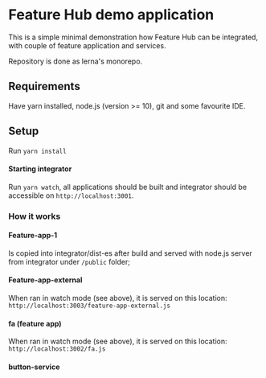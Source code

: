 # Feature Hub demo application
This is a simple minimal demonstration how Feature Hub can be integrated, with couple of feature application and services.

Repository is done as lerna's monorepo. 

## Requirements
Have yarn installed, node.js (version >= 10), git and some favourite IDE.

## Setup
Run 
`yarn install`


#### Starting integrator
Run `yarn watch`, all applications should be built and integrator should be accessible on `http://localhost:3001`.

### How it works
#### Feature-app-1
Is copied into integrator/dist-es after build and served with node.js server from integrator under `/public` folder;
#### Feature-app-external
When ran in watch mode (see above), it is served on this location: 
`http://localhost:3003/feature-app-external.js`
#### fa (feature app)
When ran in watch mode (see above), it is served on this location: 
`http://localhost:3002/fa.js`
#### button-service
